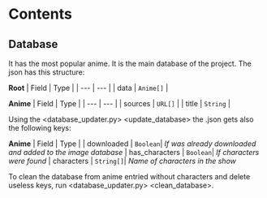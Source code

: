 # Contents
## Database
It has the most popular anime. It is the main database of the project.
The json has this structure:

**Root**
| Field | Type |
| --- | --- |
| data | ```Anime[]``` |

**Anime**
| Field | Type |
| --- | --- |
| sources | ```URL[]``` |
| title | ```String``` |

Using the <database_updater.py> <database> <update_database> the .json gets also the following keys:

**Anime**
| Field | Type |
| downloaded | ```Boolean```|  *If was already downloaded and added to the image database*
| has_characters | ```Boolean```|  *If characters were found*
| characters | ```String[]```|  *Name of characters in the show*

To clean the database from anime entried without characters and delete useless keys, run <database_updater.py> <database> <clean_database>.

